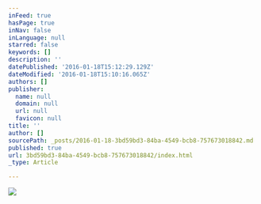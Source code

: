 ```yaml
---
inFeed: true
hasPage: true
inNav: false
inLanguage: null
starred: false
keywords: []
description: ''
datePublished: '2016-01-18T15:12:29.129Z'
dateModified: '2016-01-18T15:10:16.065Z'
authors: []
publisher:
  name: null
  domain: null
  url: null
  favicon: null
title: ''
author: []
sourcePath: _posts/2016-01-18-3bd59bd3-84ba-4549-bcb8-757673018842.md
published: true
url: 3bd59bd3-84ba-4549-bcb8-757673018842/index.html
_type: Article

---
```

![](https://the-grid-user-content.s3-us-west-2.amazonaws.com/92b6bee8-f741-4fc0-bbc1-6e28eea83629.png)
